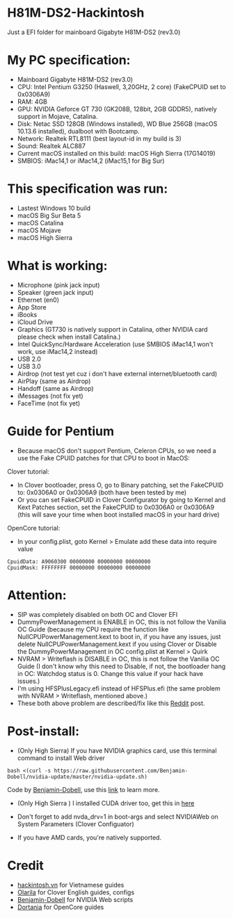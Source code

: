# H81M-DS2-Hackintosh

Just a EFI folder for mainboard Gigabyte H81M-DS2 (rev3.0)

# My PC specification:
+ Mainboard Gigabyte H81M-DS2 (rev3.0)
+ CPU: Intel Pentium G3250 (Haswell, 3,20GHz, 2 core) (FakeCPUID set to 0x0306A9)
+ RAM: 4GB
+ GPU: NVIDIA Geforce GT 730 (GK208B, 128bit, 2GB GDDR5), natively support in Mojave, Catalina.
+ Disk: Netac SSD 128GB (Windows installed), WD Blue 256GB (macOS 10.13.6 installed), dualboot with Bootcamp.
+ Network: Realtek RTL8111 (best layout-id in my build is 3)
+ Sound: Realtek ALC887
+ Current macOS installed on this build: macOS High Sierra (17G14019)
+ SMBIOS: iMac14,1 or iMac14,2 (iMac15,1 for Big Sur)

# This specification was run:
+ Lastest Windows 10 build
+ macOS Big Sur Beta 5
+ macOS Catalina
+ macOS Mojave
+ macOS High Sierra

# What is working:
+ Microphone (pink jack input)
+ Speaker (green jack input) 
+ Ethernet (en0)
+ App Store
+ iBooks
+ iCloud Drive
+ Graphics (GT730 is natively support in Catalina, other NVIDIA card please check when install Catalina.)
+ Intel QuickSync/Hardware Acceleration (use SMBIOS iMac14,1 won't work, use iMac14,2 instead)
+ USB 2.0
+ USB 3.0
+ Airdrop (not test yet cuz i don't have external internet/bluetooth card)
+ AirPlay (same as Airdrop)
+ Handoff (same as Airdrop)
+ iMessages (not fix yet)
+ FaceTime (not fix yet)

# Guide for Pentium
+ Because macOS don't support Pentium, Celeron CPUs, so we need a use the Fake CPUID patches for that CPU to boot in MacOS:

Clover tutorial:

+ In Clover bootloader, press O, go to Binary patching, set the FakeCPUID to: 0x0306A0 or 0x0306A9 (both have been tested by me)
+ Or you can set FakeCPUID in Clover Configurator by going to Kernel and Kext Patches section, set the FakeCPUID to 0x0306A0 or 0x0306A9 (this will save your time when boot installed macOS in your hard drive)

OpenCore tutorial:
+ In your config.plist, goto Kernel > Emulate add these data into require value
```
CpuidData: A9060300 00000000 00000000 00000000
CpuidMask: FFFFFFFF 00000000 00000000 00000000
```

# Attention:
+ SIP was completely disabled on both OC and Clover EFI
+ DummyPowerManagement is ENABLE in OC, this is not follow the Vanilia OC Guide (because my CPU require the function like NullCPUPowerManagement.kext to boot in, if you have any issues, just delete NullCPUPowerManagement.kext if you using Clover or Disable the DummyPowerManagement in OC config.plist at Kernel > Quirk
+ NVRAM > Writeflash is DISABLE in OC, this is not follow the Vanilia OC Guide (I don't know why this need to Disable, if not, the bootloader hang in OC: Watchdog status is 0. Change this value if your hack have issues.)
+ I'm using HFSPlusLegacy.efi instead of HFSPlus.efi (the same problem with NVRAM > Writeflash, mentioned above.)
+ These both above problem are described/fix like this [Reddit](https://www.reddit.com/r/hackintosh/comments/gn41rk/stuck_in_oc_watchdog_status_is_0/) post.

# Post-install:
+ (Only High Sierra) If you have NVIDIA graphics card, use this terminal command to install Web driver

```
bash <(curl -s https://raw.githubusercontent.com/Benjamin-Dobell/nvidia-update/master/nvidia-update.sh)
```
Code by [Benjamin-Dobell](https://github.com/Benjamin-Dobell/), use this [link](https://github.com/Benjamin-Dobell/nvidia-update/) to learn more.
+ (Only High Sierra ) I installed CUDA driver too, get this in [here](https://www.nvidia.com/en-us/drivers/cuda/mac-driver-archive/)
+ Don't forget to add nvda_drv=1 in boot-args and select NVIDIAWeb on System Parameters (Clover Configuator)

+ If you have AMD cards, you're natively supported.

# Credit
+ [hackintosh.vn](https://hackintosh.vn) for Vietnamese guides
+ [Olarila](https://olarila.com) for Clover English guides, configs
+ [Benjamin-Dobell](https://github.com/Benjamin-Dobell/) for NVIDIA Web scripts
+ [Dortania](https://dortania.github.io/OpenCore-Install-Guide/) for OpenCore guides
